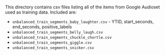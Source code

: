 This directory contains csv files listing all of the items from Google Audioset used as training data. Included are:
- `unbalanced_train_segments_baby_laughter.csv` - YTID, start_seconds, end_seconds, positive_labels
- `unbalanced_train_segments_belly_laugh.csv`
- `unbalanced_train_segments_chuckle_chortle.csv`
- `unbalanced_train_segments_giggle.csv`
- `unbalanced_train_segments_snicker.csv`
